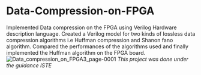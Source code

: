 # Data-Compression-on-FPGA
Implemented Data compression on the FPGA using Verilog Hardware description language. Created a Verilog model for two kinds of lossless data compression algorithms i.e Huffman compression and Shanon fano algorithm. Compared the performances of the algorithms used and finally implemented the Huffman algorithm on the FPGA board.
![Data_compression_on_FPGA3_page-0001](https://github.com/Nikhil201ec131/Data-Compression-on-FPGA/assets/90630110/93e0fc62-baa0-4ccd-bee9-a2a4feedb282)
*This project was done under the guidance ISTE*
